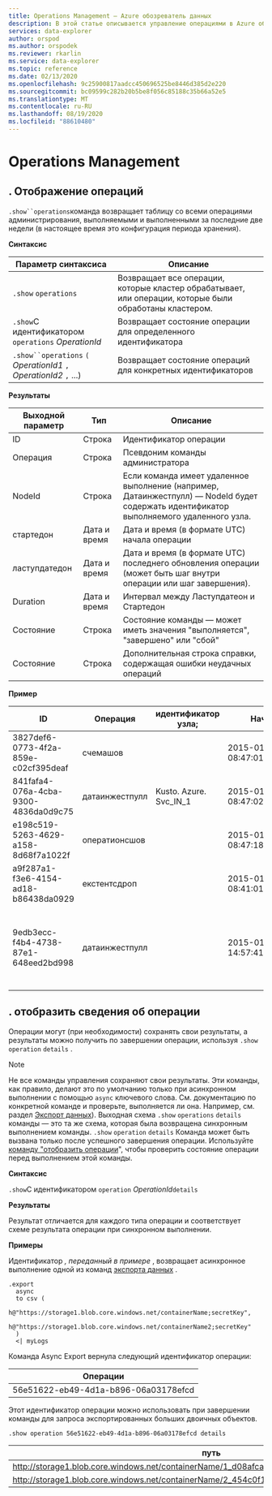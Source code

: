 ```yaml
---
title: Operations Management — Azure обозреватель данных
description: В этой статье описывается управление операциями в Azure обозреватель данных.
services: data-explorer
author: orspod
ms.author: orspodek
ms.reviewer: rkarlin
ms.service: data-explorer
ms.topic: reference
ms.date: 02/13/2020
ms.openlocfilehash: 9c25900817aadcc450696525be8446d385d2e220
ms.sourcegitcommit: bc09599c282b20b5be8f056c85188c35b66a52e5
ms.translationtype: MT
ms.contentlocale: ru-RU
ms.lasthandoff: 08/19/2020
ms.locfileid: "88610480"
---
```

# <a name="operations-management"></a>Operations Management

## <a name="show-operations"></a>. Отображение операций 

`.show``operations`команда возвращает таблицу со всеми операциями администрирования, выполняемыми и выполненными за последние две недели (в настоящее время это конфигурация периода хранения).

**Синтаксис**

|Параметр синтаксиса|Описание|
|---|---| 
|`.show` `operations`              |Возвращает все операции, которые кластер обрабатывает, или операции, которые были обработаны кластером.
|`.show`С идентификатором `operations` *OperationId*|Возвращает состояние операции для определенного идентификатора 
|`.show``operations` `(` *OperationId1* `,` *OperationId2* `,` ...)|Возвращает состояние операций для конкретных идентификаторов

**Результаты**
 
|Выходной параметр |Тип |Описание
|---|---|---
|ID |Строка |Идентификатор операции
|Операция |Строка |Псевдоним команды администратора
|NodeId |Строка |Если команда имеет удаленное выполнение (например, Датаинжестпулл) — NodeId будет содержать идентификатор выполняемого удаленного узла.
|стартедон |Дата и время |Дата и время (в формате UTC) начала операции
|ластупдатедон |Дата и время |Дата и время (в формате UTC) последнего обновления операции (может быть шаг внутри операции или шаг завершения).
|Duration |Дата и время |Интервал между Ластупдатеон и Стартедон
|Состояние |Строка |Состояние команды — может иметь значения "выполняется", "завершено" или "сбой"
|Состояние |Строка |Дополнительная строка справки, содержащая ошибки неудачных операций
 
**Пример**
 
|ID |Операция |идентификатор узла; |Начато |Последнее обновление |Duration |Состояние |Состояние 
|--|--|--|--|--|--|--|--
|3827def6-0773-4f2a-859e-c02cf395deaf |счемашов | |2015-01-06 08:47:01.0000000 |2015-01-06 08:47:01.0000000 |0001-01-01 00:00:00.0000000 |Завершено |
|841fafa4-076a-4cba-9300-4836da0d9c75 |датаинжестпулл |Kusto. Azure. Svc_IN_1 |2015-01-06 08:47:02.0000000 |2015-01-06 08:48:19.0000000 |0001-01-01 00:01:17.0000000 |Завершено |
|e198c519-5263-4629-a158-8d68f7a1022f |оператионсшов | |2015-01-06 08:47:18.0000000 |2015-01-06 08:47:18.0000000 |0001-01-01 00:00:00.0000000 |Завершено |
|a9f287a1-f3e6-4154-ad18-b86438da0929 |екстентсдроп | |2015-01-11 08:41:01.0000000 |0001-01-01 00:00:00.0000000 |0001-01-01 00:00:00.0000000 |InProgress |
|9edb3ecc-f4b4-4738-87e1-648eed2bd998 |датаинжестпулл | |2015-01-10 14:57:41.0000000 |2015-01-10 14:57:41.0000000 |0001-01-01 00:00:00.0000000 |Сбой |Коллекция была изменена. Операция перечисления не может быть выполнена.

## <a name="show-operation-details"></a>. отобразить сведения об операции

Операции могут (при необходимости) сохранять свои результаты, а результаты можно получить по завершении операции, используя `.show` `operation` `details` .

> [!NOTE]
> Не все команды управления сохраняют свои результаты. Эти команды, как правило, делают это по умолчанию только при асинхронном выполнении с помощью `async` ключевого слова. См. документацию по конкретной команде и проверьте, выполняется ли она. Например, см. раздел [Экспорт данных](data-export/index.md)).
> Выходная схема `.show` `operations` `details` команды — это та же схема, которая была возвращена синхронным выполнением команды.
> `.show` `operation` `details` Команда может быть вызвана только после успешного завершения операции. Используйте [команду "отобразить операции](#show-operations)", чтобы проверить состояние операции перед выполнением этой команды.

**Синтаксис**

`.show`С идентификатором `operation` *OperationId*`details`

**Результаты**

Результат отличается для каждого типа операции и соответствует схеме результата операции при синхронном выполнении.

**Примеры**

Идентификатор *, переданный в примере* , возвращает асинхронное выполнение одной из команд [экспорта данных](../management/data-export/index.md) .

```kusto 
.export 
  async 
  to csv ( 
    h@"https://storage1.blob.core.windows.net/containerName;secretKey", 
    h@"https://storage1.blob.core.windows.net/containerName2;secretKey" 
  ) 
  <| myLogs 
```

Команда Async Export вернула следующий идентификатор операции:

|Операции|
|---|
|56e51622-eb49-4d1a-b896-06a03178efcd|

Этот идентификатор операции можно использовать при завершении команды для запроса экспортированных больших двоичных объектов. 

```kusto
.show operation 56e51622-eb49-4d1a-b896-06a03178efcd details 
```

|путь|нумрекордс |
|---|---|
|http://storage1.blob.core.windows.net/containerName/1_d08afcae2f044c1092b279412dcb571b.csv|10|
|http://storage1.blob.core.windows.net/containerName/2_454c0f1359e24795b6529da8a0101330.csv|15|
